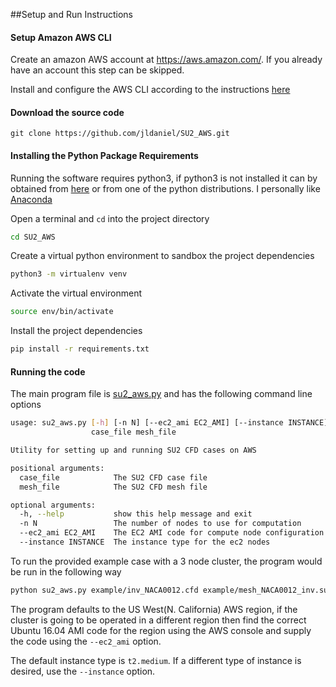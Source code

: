 
##Setup and Run Instructions


#### Setup Amazon AWS CLI

Create an amazon AWS account at <https://aws.amazon.com/>. If you already have an account this step can be skipped.

Install and configure the AWS CLI according to the instructions [here](https://docs.aws.amazon.com/cli/latest/userguide/cli-chap-welcome.html)


#### Download the source code

```
git clone https://github.com/jldaniel/SU2_AWS.git
```

#### Installing the Python Package Requirements

Running the software requires python3, if python3 is not installed it can by obtained from [here](https://www.python.org/download/releases/3.0/) or from one of the python distributions. I personally like [Anaconda](https://www.anaconda.com/download/)

Open a terminal and `cd` into the project directory

```bash
cd SU2_AWS
```

Create a virtual python environment to sandbox the project dependencies

```bash
python3 -m virtualenv venv
```

Activate the virtual environment

```bash
source env/bin/activate
```

Install the project dependencies

```bash
pip install -r requirements.txt
```

#### Running the code

The main program file is [su2_aws.py](su2_aws.py) and has the following command line options

```bash
usage: su2_aws.py [-h] [-n N] [--ec2_ami EC2_AMI] [--instance INSTANCE]
                  case_file mesh_file

Utility for setting up and running SU2 CFD cases on AWS

positional arguments:
  case_file            The SU2 CFD case file
  mesh_file            The SU2 CFD mesh file

optional arguments:
  -h, --help           show this help message and exit
  -n N                 The number of nodes to use for computation
  --ec2_ami EC2_AMI    The EC2 AMI code for compute node configuration
  --instance INSTANCE  The instance type for the ec2 nodes
```

To run the provided example case with a 3 node cluster, the program would be run in the following way

```bash
python su2_aws.py example/inv_NACA0012.cfd example/mesh_NACA0012_inv.su2 -n 3 
```

The program defaults to the US West(N. California) AWS region, if the cluster is going to be operated in a different region then find the correct Ubuntu 16.04 AMI code for the region using the AWS console and supply the code using the `--ec2_ami` option.

The default instance type is `t2.medium`. If a different type of instance is desired, use the `--instance` option.

